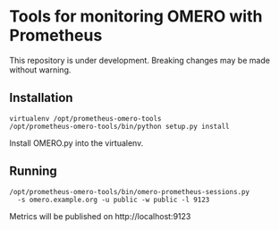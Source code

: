# Tools for monitoring OMERO with Prometheus

This repository is under development.
Breaking changes may be made without warning.

## Installation

    virtualenv /opt/prometheus-omero-tools
    /opt/prometheus-omero-tools/bin/python setup.py install

Install OMERO.py into the virtualenv.

## Running

    /opt/prometheus-omero-tools/bin/omero-prometheus-sessions.py
      -s omero.example.org -u public -w public -l 9123

Metrics will be published on http://localhost:9123
